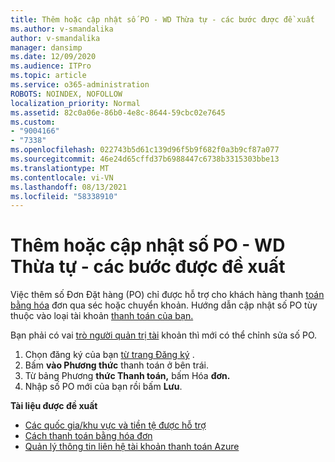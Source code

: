 ```yaml
---
title: Thêm hoặc cập nhật số PO - WD Thừa tự - các bước được đề xuất
ms.author: v-smandalika
author: v-smandalika
manager: dansimp
ms.date: 12/09/2020
ms.audience: ITPro
ms.topic: article
ms.service: o365-administration
ROBOTS: NOINDEX, NOFOLLOW
localization_priority: Normal
ms.assetid: 82c0a06e-86b0-4e8c-8644-59cbc02e7645
ms.custom:
- "9004166"
- "7338"
ms.openlocfilehash: 022743b5d61c139d96f5b9f682f0a3b9cf87a077
ms.sourcegitcommit: 46e24d65cffd37b6988447c6738b3315303bbe13
ms.translationtype: MT
ms.contentlocale: vi-VN
ms.lasthandoff: 08/13/2021
ms.locfileid: "58338910"
---
```

# <a name="add-or-update-po-number---legacy-wd---recommended-steps"></a>Thêm hoặc cập nhật số PO - WD Thừa tự - các bước được đề xuất

Việc thêm số Đơn Đặt hàng (PO) chỉ được hỗ trợ cho khách hàng thanh [toán bằng hóa](https://docs.microsoft.com/azure/cost-management-billing/manage/pay-by-invoice) đơn qua séc hoặc chuyển khoản. Hướng dẫn cập nhật số PO tùy thuộc vào loại tài khoản [thanh toán của bạn.](https://docs.microsoft.com/azure/cost-management-billing/manage/view-all-accounts)

Bạn phải có vai [trò người quản trị tài](https://docs.microsoft.com/azure/role-based-access-control/rbac-and-directory-admin-roles) khoản thì mới có thể chỉnh sửa số PO.

1. Chọn đăng ký của bạn [từ trang Đăng ký](https://ms.portal.azure.com/#blade/Microsoft_Azure_Billing/SubscriptionsBlade) .
2. Bấm **vào Phương thức** thanh toán ở bên trái.
3. Từ bảng Phương **thức Thanh toán,** bấm Hóa **đơn.** 
4. Nhập số PO mới của bạn rồi bấm **Lưu**.

**Tài liệu được đề xuất**

- [Các quốc gia/khu vực và tiền tệ được hỗ trợ](https://azure.microsoft.com/pricing/faq/) 
- [Cách thanh toán bằng hóa đơn](https://docs.microsoft.com/azure/cost-management-billing/manage/pay-by-invoice) 
- [Quản lý thông tin liên hệ tài khoản thanh toán Azure](https://docs.microsoft.com/azure/cost-management-billing/manage/change-azure-account-profile)


